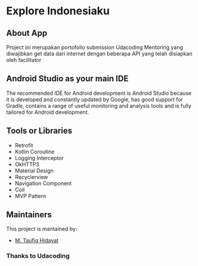 # Explore Indonesiaku



## About App
Project ini merupakan portofolio submission Udacoding Mentoring yang diwajibkan get data dari internet dengan beberapa API yang telah disiapkan oleh facilitator


## Android Studio as your main IDE
   The recommended IDE for Android development is Android Studio because it is developed and constantly updated by Google, has good support for Gradle, contains a range of useful monitoring and analysis tools and is fully tailored for Android development.


## Tools or Libraries
* Retrofit
* Kotlin Coroutine
* Logging Interceptor
* OkHTTP3
* Material Design
* Recyclerview
* Navigation Component
* Coil
* MVP Pattern


## Maintainers
This project is mantained by:
* [M. Taufiq Hidayat](http://github.com/MtaufiqH)


### Thanks to Udacoding

